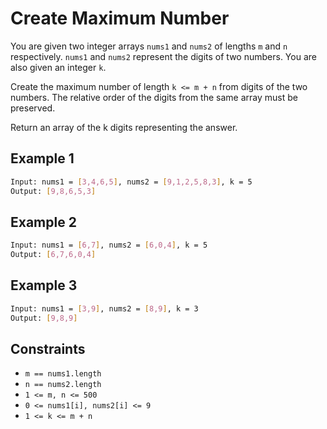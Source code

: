 # Create Maximum Number

You are given two integer arrays `nums1` and `nums2` of lengths `m` and `n` respectively. `nums1` and `nums2` represent the digits of two numbers. You are also given an integer `k`.

Create the maximum number of length `k <= m + n` from digits of the two numbers. The relative order of the digits from the same array must be preserved.

Return an array of the k digits representing the answer.

## Example 1

```bash
Input: nums1 = [3,4,6,5], nums2 = [9,1,2,5,8,3], k = 5
Output: [9,8,6,5,3]
```

## Example 2

```bash
Input: nums1 = [6,7], nums2 = [6,0,4], k = 5
Output: [6,7,6,0,4]
```

## Example 3

```bash
Input: nums1 = [3,9], nums2 = [8,9], k = 3
Output: [9,8,9]
```

## Constraints

- `m == nums1.length`
- `n == nums2.length`
- `1 <= m, n <= 500`
- `0 <= nums1[i], nums2[i] <= 9`
- `1 <= k <= m + n`
